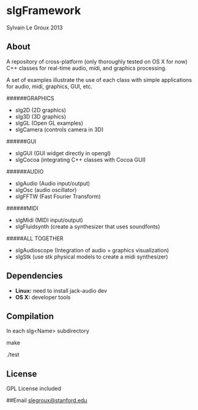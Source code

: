 #  slgFramework
Sylvain Le Groux 2013


## About

A repository of cross-platform (only thoroughly tested on OS X for now) C++ classes for real-time audio, midi, and graphics processing.

A set of examples illustrate the use of each class with simple applications for audio, midi, graphics, GUI, etc.


######GRAPHICS
* slg2D (2D graphics)
* slg3D (3D graphics)
* slgGL (Open GL examples)
* slgCamera (controls camera in 3D)

######GUI
* slgGUI (GUI widget directly in opengl)
* slgCocoa (integrating C++ classes with Cocoa GUI)

######AUDIO
* slgAudio (Audio input/output)
* slgOsc (audio oscillator)
* slgFFTW (Fast Fourier Transform)

######MIDI
* slgMidi (MIDI input/output)
* slgFluidsynth (create a synthesizer that uses soundfonts)

#####ALL TOGETHER
* slgAudioscope (Integration of audio + graphics visualization)
* slgStk (use stk physical models to create a midi synthesizer)



## Dependencies
* **Linux:** need to install jack-audio dev
* **OS X:** developer tools


## Compilation
In each slg\<Name> subdirectory

make

./test

## License
GPL License included

##Email
<slegroux@stanford.edu>

